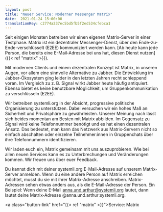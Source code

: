 ```yaml
---
layout: post
title: "Neuer Service: Moderner Messenger Matrix"
date:  2021-01-24 15:00:00
translationKey: c2774a237ec5bd5fb5f2ed534cfebca1
---
```

Seit einigen Monaten betreiben wir einen eigenen Matrix-Server in einer Testphase. Matrix ist ein dezentraler 
Messenger-Dienst, über den Ende-zu-Ende-verschlüsselt (E2EE) kommuniziert werden kann. [Ab heute kann jede Person, die 
bereits eine E-Mail-Adresse bei uns hat, diesen Dienst nutzen]({{< ref "matrix" >}}).<!--more-->

Mit modernen Clients und einem dezentralen Konzept ist Matrix, in unseren Augen, vor allem eine sinnvolle Alternative 
zu Jabber. Die Entwicklung im Jabber-Ökosystem ging leider in den letzten Jahren recht schleppend voran. Im Vergleich 
zu z. B. Signal wirkt Jabber heute häufig antiquiert. Ebenso bietet es keine benutzbare Möglichkeit, um 
Gruppenkommunikation zu verschlüsseln (E2EE).

Wir betreiben systemli.org in der Absicht, progressive politische Organisierung zu unterstützen. Dabei versuchen wir 
ein hohes Maß an Sicherheit und Privatsphäre zu gewährleisten. Unserer Meinung nach lässt sich beides momentan am 
Besten mit Matrix abbilden. Im Gegensatz zu Signal wird keine Telefonnummer benötigt und es hat einen dezentralen 
Ansatz. Das bedeutet, man kann das Netzwerk aus Matrix-Servern nicht so einfach abschalten oder einzelne 
Teilnehmer:innen in Gruppenchats über ihre Telefonnummern identifizieren.

Wir laden euch ein, Matrix gemeinsam mit uns auszuprobieren. Wie bei allen neuen Services kann es zu Unterbrechungen 
und Veränderungen kommen. Wir freuen uns über euer Feedback.

Du kannst dich mit deiner systemli.org E-Mail-Adresse auf unserem Matrix-Server anmelden. Wenn du eine andere Person 
auf Matrix erreichen möchtet, musst du sie mit ihrer Matrix-Adresse anschreiben. Matrix-Adressen sehen etwas anders 
aus, als die E-Mail-Adresse der Person. Ein Beispiel: Wenn deine E-Mail anna.und.arthur@systemli.org lautet, dann 
lautet deine Matrix-Adresse @anna.und.arthur:systemli.org.

<a class="button-link" href="{{< ref "matrix" >}}">Service: Matrix</a>
